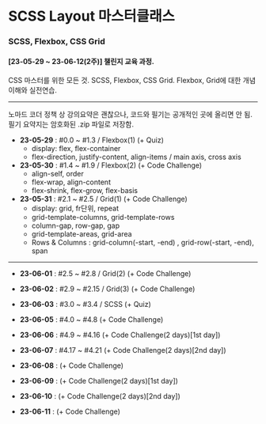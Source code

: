 # SCSS Layout 마스터클래스

### SCSS, Flexbox, CSS Grid

#### [23-05-29 ~ 23-06-12(2주)] 챌린지 교육 과정.

CSS 마스터를 위한 모든 것.
SCSS, Flexbox, CSS Grid.
Flexbox, Grid에 대한 개념이해와 실전연습.

---

노마드 코더 정책 상 강의요약은 괜찮으나, 코드와 필기는 공개적인 곳에 올리면 안 됨.  
필기 요약지는 암호화된 .zip 파일로 저장함.

- **23-05-29** : #0.0 ~ #1.3 / Flexbox(1) (+ Quiz)
  - display: flex, flex-container
  - flex-direction, justify-content, align-items / main axis, cross axis
- **23-05-30** : #1.4 ~ #1.9 / Flexbox(2) (+ Code Challenge)
  - align-self, order
  - flex-wrap, align-content
  - flex-shrink, flex-grow, flex-basis
- **23-05-31** : #2.1 ~ #2.5 / Grid(1) (+ Code Challenge)
  - display: grid, fr단위, repeat
  - grid-template-columns, grid-template-rows
  - column-gap, row-gap, gap
  - grid-template-areas, grid-area
  - Rows & Columns : grid-column(-start, -end) , grid-row(-start, -end), span

---

- **23-06-01** : #2.5 ~ #2.8 / Grid(2) (+ Code Challenge)
- **23-06-02** : #2.9 ~ #2.15 / Grid(3) (+ Code Challenge)
- **23-06-03** : #3.0 ~ #3.4 / SCSS (+ Quiz)

- **23-06-05** : #4.0 ~ #4.8 (+ Code Challenge)
- **23-06-06** : #4.9 ~ #4.16 (+ Code Challenge(2 days)[1st day])
- **23-06-07** : #4.17 ~ #4.21 (+ Code Challenge(2 days)[2nd day])
- **23-06-08** : (+ Code Challenge)
- **23-06-09** : (+ Code Challenge(2 days)[1st day])
- **23-06-10** : (+ Code Challenge(2 days)[2nd day])
- **23-06-11** : (+ Code Challenge)

